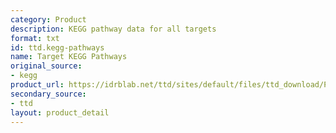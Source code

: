 ```yaml
---
category: Product
description: KEGG pathway data for all targets
format: txt
id: ttd.kegg-pathways
name: Target KEGG Pathways
original_source:
- kegg
product_url: https://idrblab.net/ttd/sites/default/files/ttd_download/P4-01-Target_KEGG_pathway.txt
secondary_source:
- ttd
layout: product_detail
---
```


